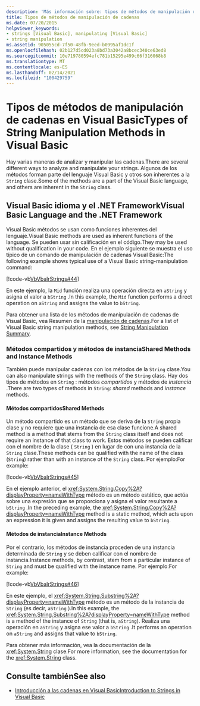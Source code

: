 ```yaml
---
description: 'Más información sobre: tipos de métodos de manipulación de cadenas en Visual Basic'
title: Tipos de métodos de manipulación de cadenas
ms.date: 07/20/2015
helpviewer_keywords:
- strings [Visual Basic], manipulating [Visual Basic]
- string manipulation
ms.assetid: 905055cd-7f50-48fb-9eed-b0995af1dc1f
ms.openlocfilehash: 02b127d5cd023a8bd73a3042a8bcec340ce63ed8
ms.sourcegitcommit: 10e719780594efc781b15295e499c66f316068b8
ms.translationtype: MT
ms.contentlocale: es-ES
ms.lasthandoff: 02/14/2021
ms.locfileid: "100429759"
---
```

# <a name="types-of-string-manipulation-methods-in-visual-basic"></a><span data-ttu-id="60efa-103">Tipos de métodos de manipulación de cadenas en Visual Basic</span><span class="sxs-lookup"><span data-stu-id="60efa-103">Types of String Manipulation Methods in Visual Basic</span></span>

<span data-ttu-id="60efa-104">Hay varias maneras de analizar y manipular las cadenas.</span><span class="sxs-lookup"><span data-stu-id="60efa-104">There are several different ways to analyze and manipulate your strings.</span></span> <span data-ttu-id="60efa-105">Algunos de los métodos forman parte del lenguaje Visual Basic y otros son inherentes a la `String` clase.</span><span class="sxs-lookup"><span data-stu-id="60efa-105">Some of the methods are a part of the Visual Basic language, and others are inherent in the `String` class.</span></span>  
  
## <a name="visual-basic-language-and-the-net-framework"></a><span data-ttu-id="60efa-106">Visual Basic idioma y el .NET Framework</span><span class="sxs-lookup"><span data-stu-id="60efa-106">Visual Basic Language and the .NET Framework</span></span>  

 <span data-ttu-id="60efa-107">Visual Basic métodos se usan como funciones inherentes del lenguaje.</span><span class="sxs-lookup"><span data-stu-id="60efa-107">Visual Basic methods are used as inherent functions of the language.</span></span> <span data-ttu-id="60efa-108">Se pueden usar sin calificación en el código.</span><span class="sxs-lookup"><span data-stu-id="60efa-108">They may be used without qualification in your code.</span></span> <span data-ttu-id="60efa-109">En el ejemplo siguiente se muestra el uso típico de un comando de manipulación de cadenas Visual Basic:</span><span class="sxs-lookup"><span data-stu-id="60efa-109">The following example shows typical use of a Visual Basic string-manipulation command:</span></span>  
  
 [!code-vb[VbVbalrStrings#44](~/samples/snippets/visualbasic/VS_Snippets_VBCSharp/VbVbalrStrings/VB/Class2.vb#44)]  
  
 <span data-ttu-id="60efa-110">En este ejemplo, la `Mid` función realiza una operación directa en `aString` y asigna el valor a `bString` .</span><span class="sxs-lookup"><span data-stu-id="60efa-110">In this example, the `Mid` function performs a direct operation on `aString` and assigns the value to `bString`.</span></span>  
  
 <span data-ttu-id="60efa-111">Para obtener una lista de los métodos de manipulación de cadenas de Visual Basic, vea Resumen de la [manipulación de cadenas](../../../language-reference/keywords/string-manipulation-summary.md).</span><span class="sxs-lookup"><span data-stu-id="60efa-111">For a list of Visual Basic string manipulation methods, see [String Manipulation Summary](../../../language-reference/keywords/string-manipulation-summary.md).</span></span>  
  
### <a name="shared-methods-and-instance-methods"></a><span data-ttu-id="60efa-112">Métodos compartidos y métodos de instancia</span><span class="sxs-lookup"><span data-stu-id="60efa-112">Shared Methods and Instance Methods</span></span>  

 <span data-ttu-id="60efa-113">También puede manipular cadenas con los métodos de la `String` clase.</span><span class="sxs-lookup"><span data-stu-id="60efa-113">You can also manipulate strings with the methods of the `String` class.</span></span> <span data-ttu-id="60efa-114">Hay dos tipos de métodos en `String` : métodos *compartidos* y métodos de *instancia* .</span><span class="sxs-lookup"><span data-stu-id="60efa-114">There are two types of methods in `String`: *shared* methods and *instance* methods.</span></span>  
  
#### <a name="shared-methods"></a><span data-ttu-id="60efa-115">Métodos compartidos</span><span class="sxs-lookup"><span data-stu-id="60efa-115">Shared Methods</span></span>  

 <span data-ttu-id="60efa-116">Un método compartido es un método que se deriva de la `String` propia clase y no requiere que una instancia de esa clase funcione.</span><span class="sxs-lookup"><span data-stu-id="60efa-116">A shared method is a method that stems from the `String` class itself and does not require an instance of that class to work.</span></span> <span data-ttu-id="60efa-117">Estos métodos se pueden calificar con el nombre de la clase ( `String` ) en lugar de con una instancia de la `String` clase.</span><span class="sxs-lookup"><span data-stu-id="60efa-117">These methods can be qualified with the name of the class (`String`) rather than with an instance of the `String` class.</span></span> <span data-ttu-id="60efa-118">Por ejemplo:</span><span class="sxs-lookup"><span data-stu-id="60efa-118">For example:</span></span>  
  
 [!code-vb[VbVbalrStrings#45](~/samples/snippets/visualbasic/VS_Snippets_VBCSharp/VbVbalrStrings/VB/Class2.vb#45)]  
  
 <span data-ttu-id="60efa-119">En el ejemplo anterior, el <xref:System.String.Copy%2A?displayProperty=nameWithType> método es un método estático, que actúa sobre una expresión que se proporciona y asigna el valor resultante a `bString` .</span><span class="sxs-lookup"><span data-stu-id="60efa-119">In the preceding example, the <xref:System.String.Copy%2A?displayProperty=nameWithType> method is a static method, which acts upon an expression it is given and assigns the resulting value to `bString`.</span></span>  
  
#### <a name="instance-methods"></a><span data-ttu-id="60efa-120">Métodos de instancia</span><span class="sxs-lookup"><span data-stu-id="60efa-120">Instance Methods</span></span>  

 <span data-ttu-id="60efa-121">Por el contrario, los métodos de instancia proceden de una instancia determinada de `String` y se deben calificar con el nombre de instancia.</span><span class="sxs-lookup"><span data-stu-id="60efa-121">Instance methods, by contrast, stem from a particular instance of `String` and must be qualified with the instance name.</span></span> <span data-ttu-id="60efa-122">Por ejemplo:</span><span class="sxs-lookup"><span data-stu-id="60efa-122">For example:</span></span>  
  
 [!code-vb[VbVbalrStrings#46](~/samples/snippets/visualbasic/VS_Snippets_VBCSharp/VbVbalrStrings/VB/Class2.vb#46)]  
  
 <span data-ttu-id="60efa-123">En este ejemplo, el <xref:System.String.Substring%2A?displayProperty=nameWithType> método es un método de la instancia de `String` (es decir, `aString` ).</span><span class="sxs-lookup"><span data-stu-id="60efa-123">In this example, the <xref:System.String.Substring%2A?displayProperty=nameWithType> method is a method of the instance of `String` (that is, `aString`).</span></span> <span data-ttu-id="60efa-124">Realiza una operación en `aString` y asigna ese valor a `bString` .</span><span class="sxs-lookup"><span data-stu-id="60efa-124">It performs an operation on `aString` and assigns that value to `bString`.</span></span>  
  
 <span data-ttu-id="60efa-125">Para obtener más información, vea la documentación de la <xref:System.String> clase.</span><span class="sxs-lookup"><span data-stu-id="60efa-125">For more information, see the documentation for the <xref:System.String> class.</span></span>  
  
## <a name="see-also"></a><span data-ttu-id="60efa-126">Consulte también</span><span class="sxs-lookup"><span data-stu-id="60efa-126">See also</span></span>

- [<span data-ttu-id="60efa-127">Introducción a las cadenas en Visual Basic</span><span class="sxs-lookup"><span data-stu-id="60efa-127">Introduction to Strings in Visual Basic</span></span>](introduction-to-strings.md)
